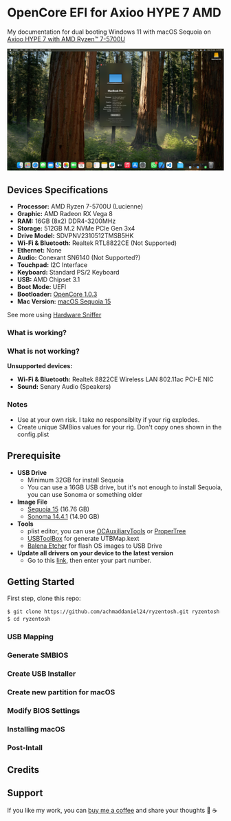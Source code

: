 # OpenCore EFI for Axioo HYPE 7 AMD

My documentation for dual booting Windows 11 with macOS Sequoia on [Axioo HYPE 7 with AMD Ryzen™ 7-5700U](https://www.axiooworld.com/hype7-amd)

![Screenshot](/screenshot.png?raw=true "Screenshot image")

## Devices Specifications

- **Processor:** AMD Ryzen 7-5700U (Lucienne)
- **Graphic:** AMD Radeon RX Vega 8
- **RAM:** 16GB (8x2) DDR4-3200MHz
- **Storage:** 512GB M.2 NVMe PCIe Gen 3x4
- **Drive Model:** SDVPNV2310512TMSB5HK
- **Wi-Fi & Bluetooth:** Realtek RTL8822CE (Not Supported)
- **Ethernet:** None
- **Audio:** Conexant SN6140 (Not Supported?)
- **Touchpad:** I2C Interface
- **Keyboard:** Standard PS/2 Keyboard
- **USB:** AMD Chipset 3.1
- **Boot Mode:** UEFI
- **Bootloader:** [OpenCore 1.0.3](https://github.com/acidanthera/OpenCorePkg)
- **Mac Version:** [macOS Sequoia 15](https://dortania.github.io/OpenCore-Legacy-Patcher/SEQUOIA-DROP.html)

See more using [Hardware Sniffer](SPECS.md)

### What is working?

### What is not working?

**Unsupported devices:**

- **Wi-Fi & Bluetooth:** Realtek 8822CE Wireless LAN 802.11ac PCI-E NIC
- **Sound:** Senary Audio (Speakers)

### Notes

- Use at your own risk. I take no responsiblity if your rig explodes.
- Create unique SMBios values for your rig. Don't copy ones shown in the config.plist

## Prerequisite

- **USB Drive**
  - Minimum 32GB for install Sequoia
  - You can use a 16GB USB drive, but it's not enough to install Sequoia, you can use Sonoma or something older
- **Image File**
  - [Sequoia 15](https://etechbox.com/download/macos-sequoia-installer/) (16.76 GB)
  - [Sonoma 14.4.1](https://etechbox.com/download/macos-sonoma-hackintosh/) (14.90 GB)
- **Tools**
  - plist editor, you can use [OCAuxiliaryTools](https://github.com/ic005k/OCAuxiliaryTools) or [ProperTree](https://github.com/corpnewt/ProperTree)
  - [USBToolBox](https://github.com/USBToolBox/tool/releases/tag/0.2) for generate UTBMap.kext
  - [Balena Etcher](https://etcher.balena.io/#download-etcher) for flash OS images to USB Drive
- **Update all drivers on your device to the latest version**
  - Go to this [link](https://www.axiooworld.com/driver), then enter your part number.

## Getting Started

First step, clone this repo:

```bash
$ git clone https://github.com/achmaddaniel24/ryzentosh.git ryzentosh
$ cd ryzentosh
```

### USB Mapping

### Generate SMBIOS

### Create USB Installer

### Create new partition for macOS

### Modify BIOS Settings

### Installing macOS

### Post-Intall

## Credits

## Support

If you like my work, you can [buy me a coffee](https://www.buymeacoffee.com/kudanil) and share your thoughts 🎉 ☕
